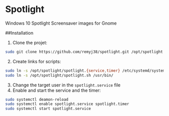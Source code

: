 # Spotlight
Windows 10 Spotlight Screensaver images for Gnome

##Installation

1. Clone the projet:
```bash
sudo git clone https://github.com/remyj38/spotlight.git /opt/spotlight
```
2. Create links for scripts:
```bash
sudo ln -s /opt/spotlight/spotlight.{service,timer} /etc/systemd/system/
sudo ln -s /opt/spotlight/spotlight.sh /usr/bin/
```
3. Change the target user in the `spotlight.service` file
4. Enable and start the service and the timer:
```bash
sudo systemctl deamon-reload
sudo systemctl enable spotlight.service spotlight.timer
sudo systemctl start spotlight.service
```

